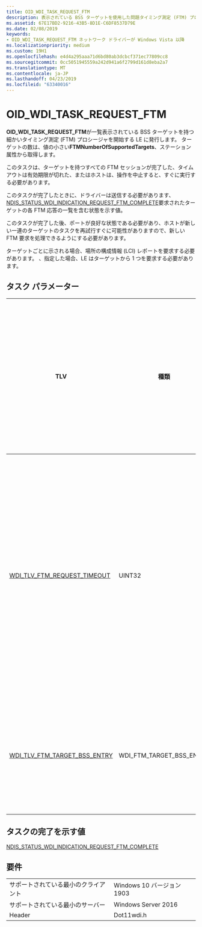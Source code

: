 ```yaml
---
title: OID_WDI_TASK_REQUEST_FTM
description: 表示されている BSS ターゲットを使用した問題タイミング測定 (FTM) プロシージャを開始する LE OID_WDI_TASK_REQUEST_FTM が発行されます。
ms.assetid: 67E17BD2-9216-43B5-8D1E-C6DF8537D79E
ms.date: 02/08/2019
keywords:
- OID_WDI_TASK_REQUEST_FTM ネットワーク ドライバーが Windows Vista 以降
ms.localizationpriority: medium
ms.custom: 19H1
ms.openlocfilehash: e4d4a295aaa71d6bd80ab3dcbcf371ec77809cc8
ms.sourcegitcommit: 0cc5051945559a242d941a6f2799d161d8eba2a7
ms.translationtype: MT
ms.contentlocale: ja-JP
ms.lasthandoff: 04/23/2019
ms.locfileid: "63340016"
---
```

# <a name="oidwditaskrequestftm"></a>OID_WDI_TASK_REQUEST_FTM


**OID_WDI_TASK_REQUEST_FTM**が一覧表示されている BSS ターゲットを持つ細かいタイミング測定 (FTM) プロシージャを開始する LE に発行します。 ターゲットの数は、値の小さい**FTMNumberOfSupportedTargets**、ステーション属性から取得します。

このタスクは、ターゲットを持つすべての FTM セッションが完了した、タイムアウトは有効期限が切れた、またはホストは、操作を中止すると、すぐに実行する必要があります。

このタスクが完了したときに、ドライバーは送信する必要があります、 [NDIS_STATUS_WDI_INDICATION_REQUEST_FTM_COMPLETE](ndis-status-wdi-indication-request-ftm-complete.md)要求されたターゲットの各 FTM 応答の一覧を含む状態を示す値。

このタスクが完了した後、ポートが良好な状態である必要があり、ホストが新しい一連のターゲットのタスクを再試行すぐに可能性がありますので、新しい FTM 要求を処理できるようにする必要があります。

ターゲットごとに示される場合、場所の構成情報 (LCI) レポートを要求する必要があります。 、指定した場合、LE はターゲットから 1 つを要求する必要があります。 

## <a name="task-parameters"></a>タスク パラメーター

| TLV | 種類 | 許可されている複数の TLV インスタンス | 省略可能 | 説明 |
| --- | --- | --- | --- | --- |
| [WDI_TLV_FTM_REQUEST_TIMEOUT](wdi-tlv-ftm-request-timeout.md) | UINT32 |   |   | FTM を完了する、ミリ秒単位の最大時間。 タイムアウトは、ターゲットの数を掛けた 150 ミリ秒に設定されます。 |
| [WDI_TLV_FTM_TARGET_BSS_ENTRY](wdi-tlv-ftm-target-bss-entry.md) | WDI_FTM_TARGET_BSS_ENTRY | x |   | 手順を実行するどの FTM と BSS ターゲットの一覧。 |

## <a name="task-completion-indication"></a>タスクの完了を示す値

[NDIS_STATUS_WDI_INDICATION_REQUEST_FTM_COMPLETE](ndis-status-wdi-indication-request-ftm-complete.md)

## <a name="requirements"></a>要件

|   |   |
| --- | --- |
| サポートされている最小のクライアント | Windows 10 バージョン 1903 |
| サポートされている最小のサーバー | Windows Server 2016 |
| Header | Dot11wdi.h |
